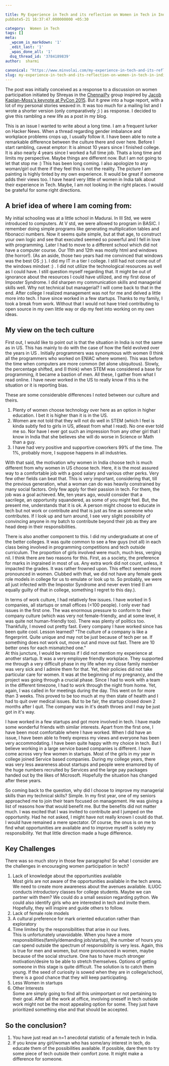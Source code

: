 ```yaml
---
 
title: My Experience in Tech and its reflection on Women in Tech in India
pubDate5-21 16:37:47.000000000 +05:30

category:  Women in Tech
tags: []
meta:
  _wpcom_is_markdown: '1'
  _edit_last: '1'
  _wpas_done_all: '1'
  dsq_thread_id: '3784189839'
author:  sharmi
 
canonical: "https://www.minvolai.com/my-experience-in-tech-and-its-reflection-on-women-in-tech-in-india/"
slug: my-experience-in-tech-and-its-reflection-on-women-in-tech-in-india
---
```

<p>The post was initially conceived as a response to a discussion on women participation initiated by Shreyas in the <a href="http://www.chennaipy.org/">ChennaiPy</a> group inspired by <a href="https://www.youtube.com/watch?v=hIJdFxYlEKE">Jacob Kaplan-Moss's keynote at PyCon 2015</a>. But it grew into a huge report, with a lot of my personal stories weaved in. It was too much for a mailing list and I wrote a shorter version (only comparatively ;) ) as response.  I decided to give this rambling a new life as a post in my blog.</p>
<p>This is an issue I wanted to write about a long time. I am a frequent lurker on Hacker News. When a thread regarding gender imbalance and workplace problems crops up, I usually follow it.  I have been able to note a remarkable difference between the culture there and over here. Before I start rambling, caveat emptor:  It is almost 10 years since I finished college. It is also nearly 4 years since I worked a full time job. Thats a long time and limits my perspective. Maybe things are different now.  But I am not going to let that stop me :)  This has been long coming.  I also apologize to any woman/girl out there if they feel this is not the reality.  The picture I am painting is highly tinted by my own experience.  It would be great if someone adds their views too.  I have heard very little of women in India talk about their experience in Tech. Maybe, I am not looking in the right places. I would be grateful for some right directions.</p>
<h2>A brief idea of where I am coming from:</h2>
<p>My initial schooling was at a little school in Madurai. In III Std, we were introduced to computers.  At V std, we were allowed to program in BASIC.  I remember doing simple programs like generating multiplication tables and fibonacci numbers.  Now it seems quite simple, but at that age, to construct your own logic and see that executed seemed so powerful and I fell in love with programming.  Later I had to move to a different school which did not have a computer course. Our 11th and 12th was mostly html and windows (the horror!).  (As an aside, those two years had me convinced that windows was the best OS ;) ).  I did my IT in a tier I college.  I still had not come out of the windows mindset :) . I did not utilize the technological resources as well as I could have.  I still question myself regarding that. It might be out of ignorance about the resources I could have utilized, and my first dose of Imposter Syndrome.  I did sharpen my communication skills and managerial skills well.  Why not technical but managerial?  I will come back to that in the end. After college I realized management was not for me and delved a little more into tech. I have since worked in a few startups.  Thanks to my family, I took a break from work.  Without that I would not have tried contributing to open source in my own little way or dip my feet into working on my own ideas.</p>
<h2>My view on the tech culture</h2>
<p>First out, I would like to point out is that the situation in India is not the same as in US.  This has mainly to do with the case of how the field evolved over the years in US .  Initially programmers was synonymous with women (I think all the programmers who worked on ENIAC where women).  This was before the time when computers are more common (let alone ubiquitous).  Slowly, the percentage shifted, and (I think) when STEM was considered a base for programming, it became a bastion of men. All these, I gather from what I read online. I have never worked in the US to really know if this is the situation or it is reporting bias.</p>
<p>These are some considerable differences I noted between our culture and theirs.</p>
<ol>
<li>Plenty of women choose technology over here as an option in higher education. I bet it is higher than it is in the US.</li>
<li>Women are not told that they will not do well in STEM (which I feel is kinda subtly fed to girls in US, atleast from what I read).  No one ever told me so.  Nor have I ever got such an impression from any other girl that I know in India that she believes she will do worse in Science or Math than a guy.</li>
<li>I have had very positive and supportive coworkers 99% of the time.  The 1%, probably more, I suppose happens in all industries.</li>
</ol>
<p>With that said, the motivation why women in India choose tech is much different from why women in US choose tech.  Here, it is the most assured way to a comfortable job with a good salary and various other perks.  Very few other fields can beat that.  This is very important, considering that, till the previous generation, what a woman can do was heavily constrained by many social factors.  Only few apply for their passion in tech.  For them, the job was a goal achieved.  Me, ten years ago, would consider that a sacrilege, an opportunity squandered, as some of you might feel.  But, the present me, understands that it is ok.  A person might choose to educate in tech but not work or contribute and that is just as fine as someone who contributes.  If I look up and turn around, I see very slight possibility of convincing anyone in my batch to contribute beyond their job as they are head deep in their responsibilities.</p>
<p>There is also another component to this.  I did my undergraduate at one of the better colleges.  It was quite common to see a few guys (not all) in each class being involved in programming competitions and tech outside curriculum. The proportion of girls involved were much, much less, verging nil.  I think there are two reasons for this.  First, as a society, the preference for marks in ingrained in most of us.  Any extra work did not count, unless, it impacted the grades. It was rather frowned upon. This effect seemed more pronounced in women. Clubbed with that, we did not have any female geek role models in college for us to emulate or look up to.  So probably, we were all just infected with the Impostor Syndrome and never even tried (I am equally guilty of that in college, something I regret to this day.).</p>
<p>In terms of work culture, I had relatively few issues. I have worked in 5 companies, all startups or small offices (&lt;100 people). I only ever had issues in the first one.  The was enormous pressure to conform to their company culture (which was very not female-friendly, and at some level, it was quite not human-friendly too). There was plenty of politics too. Thankfully, I moved out pretty fast. Every company I have worked since has been quite cool.  Lesson learned?  "The culture of a company is like a fingerprint. Quite unique and may not be just because of tech per se.  If something does not work out, move out and move out fast.  There are 10 better ones for each mismatched one."<br />
At this juncture, I would be remiss if I did not mention my experience at another startup. It was a very employee friendly workplace.  They supported me through a very difficult phase in my life when my close family member was very sick and I admire them for that.  Yet, their policies did not take particular care for women.  It was at the beginning of my pregnancy, and the project was going through a crucial phase. Since I had to work with a team in the different timezone, I had to work through the night from home.  Yet, again, I was called in for meetings during the day. This went on for more than 3 weeks. This proved to be too much at my then state of health and I had to quit over medical issues.  But to be fair, the startup closed down 2 months after I quit.  The company was in it's death throes and I may be just got in it's way.</p>
<p>I have worked in a few startups and got more involved in tech. I have made some wonderful friends with similar interests. Apart from the first one, I have been most comfortable where I have worked. When I did have an issue, I have been able to freely express my views and everyone has been very accommodating.  I have been quite happy with my choice in tech.  But I believe working in a large service based companies is different.  I have come across very few women in startups.  Most of the girls in my year in college joined Service based companies.  During my college years, there was very less awareness about startups and people were enamored by of the huge numbers recruited by Services and the large pay packages handed out by the likes of Microsoft.  Hopefully the situation has changed after these years.</p>
<p>So coming back to the question, why did I choose to improve my managerial skills than my technical skills? Simple.  In my first year, one of my seniors approached me to join their team focused on management. He was giving a list of reasons how that would benefit me.  But the benefits did not matter much.  I was excited that I was invited to contribute and I jumped on the opportunity.  Had he not asked, I might have not really known I could do that.  I would have remained a mere spectator.  Of course, the onus is on me to find what opportunities are available and to improve myself is solely my responsibility.  Yet that little direction made a huge difference.</p>
<h2>Key Challenges</h2>
<p>There was so much story in those few paragraphs! So what I consider are the challenges in encouraging women participation in tech?</p>
<ol>
<li>Lack of knowledge about the opportunities available<br />
Most girls are not aware of the opportunities available in the tech arena. We need to create more awareness about the avenues available. ILUGC conducts introductory classes for college students.  Maybe we can partner with them? We could do a small session regarding python.  We could also identify girls who are interested in tech and invite them.  Hopefully, they will inspire and guide others to follow.</li>
<li>Lack of female role models</li>
<li>A cultural preference for mark oriented education rather than exploratory</li>
<li>Time limited by the responsibilities that arise in our lives.<br />
This is unfortunately unavoidable.  When you have a more responsibilities(family/demanding job/startup), the number of hours you can spend outside the spectrum of responsibility is very less.  Again, this is true for men and women, but more pronounced in women, maybe because of the social structure.  One has to have much stronger motivation/desire to be able to stretch themselves. Options of getting someone in this stage is quite difficult.  The solution is to catch them young.  If the seed of curiosity is sowed when they are in college/school, there is a good chance that they will keep participating. </li>
<li>Less Women in startups</li>
<li>Other Interests<br />
Some are simply going to find all this unimportant or not pertaining to their goal. After all the work at office, involving oneself in tech outside work might not be the most appealing option for some. They just have prioritized something else and that should be accepted.</li>
</ol>
<h2>So the conclusion?</h2>
<ol>
<li>You have just read an n=1 anecdotal statistic of a female tech in India. </li>
<li>If you know any girl/woman who has some/any interest in tech, do educate them of the possibilities available. If possible, dare them to try some piece of tech outside their comfort zone. It might make a difference for someone.</li>
</ol>

